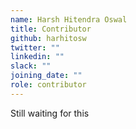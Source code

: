 ```yaml
---
name: Harsh Hitendra Oswal
title: Contributor
github: harhitosw
twitter: ""
linkedin: ""
slack: ""
joining_date: ""
role: contributor
---
```


Still waiting for this
